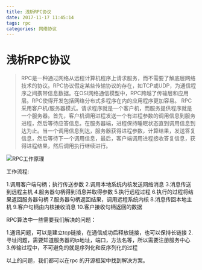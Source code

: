 ```yaml
---
title: 浅析RPC协议
date: 2017-11-17 11:45:14
tags: rpc
categories: 网络协议
---
```


# 浅析RPC协议

> RPC是一种通过网络从远程计算机程序上请求服务，而不需要了解底层网络技术的协议。RPC协议假定某些传输协议的存在，如TCP或UDP，为通信程序之间携带信息数据。在OSI网络通信模型中，RPC跨越了传输层和应用层。RPC使得开发包括网络分布式多程序在内的应用程序更加容易。
RPC采用客户机/服务器模式。请求程序就是一个客户机，而服务提供程序就是一个服务器。首先，客户机调用进程发送一个有进程参数的调用信息到服务进程，然后等待应答信息。在服务器端，进程保持睡眠状态直到调用信息到达为止。当一个调用信息到达，服务器获得进程参数，计算结果，发送答复信息，然后等待下一个调用信息，最后，客户端调用进程接收答复信息，获得进程结果，然后调用执行继续进行。





![RPC工作原理](https://raw.githubusercontent.com/astaxie/build-web-application-with-golang/master/zh/images/8.4.rpc.png)

工作流程:

1.调用客户端句柄；执行传送参数
2.调用本地系统内核发送网络消息
3.消息传送到远程主机
4.服务器句柄得到消息并取得参数
5.执行远程过程
6.执行的过程将结果返回服务器句柄
7.服务器句柄返回结果，调用远程系统内核
8.消息传回本地主机
9.客户句柄由内核接收消息
10.客户接收句柄返回的数据

RPC算法中一些需要我们解决的问题：

1.通讯问题，可以是建立tcp链接，在通信成功后释放链接，也可以保持长链接
2.寻址问题，需要知道服务器的ip地址，端口，方法名等，所以需要注册服务中心
3.传输过程中，不可避免的就是序列化和反序列化的过程

以上的问题，我们都可以在rpc 的开源框架中找到解决方案。
